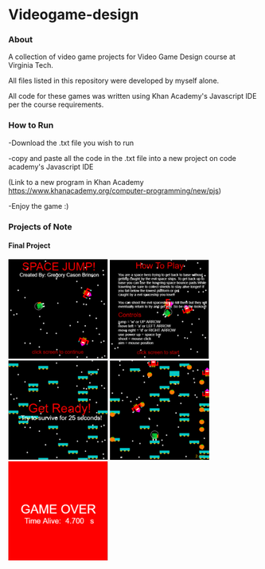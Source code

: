 # Videogame-design

### About

A collection of video game projects for Video Game Design course at Virginia Tech.

All files listed in this repository were developed by myself alone.

All code for these games was written using Khan Academy's Javascript IDE per the course requirements.


### How to Run

-Download the .txt file you wish to run 

-copy and paste all the code in the .txt file into a new project on code academy's Javascript IDE

  (Link to a new program in Khan Academy https://www.khanacademy.org/computer-programming/new/pjs)
  
-Enjoy the game :)


### Projects of Note

#### Final Project

<img src="https://github.com/casonbrinson-2021/Videogame-design/blob/main/images/VG1.PNG" width="200"/>
<img src="https://github.com/casonbrinson-2021/Videogame-design/blob/main/images/VG2.PNG" width="200"/>
<img src="https://github.com/casonbrinson-2021/Videogame-design/blob/main/images/VG3.PNG" width="200"/>
<img src="https://github.com/casonbrinson-2021/Videogame-design/blob/main/images/VG4.PNG" width="200"/>
<img src="https://github.com/casonbrinson-2021/Videogame-design/blob/main/images/VG5.PNG" width="200"/>







